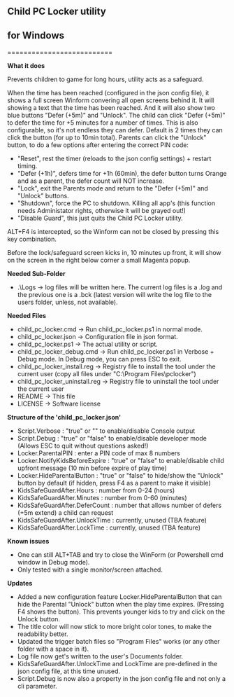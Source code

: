 

## Child PC Locker utility
##  for Windows
==========================

**What it does**

Prevents children to game for long hours, utility acts as a safeguard.

When the time has been reached (configured in the json config file), it shows a full screen Winform convering all open screens behind it.
It will showing a text that the time has been reached. And it will also show two blue buttons "Defer (+5m)" and "Unlock".
The child can click "Defer (+5m)" to defer the time for +5 minutes for a number of times.
This is also configurable, so it's not endless they can defer. Default is 2 times they can click the button (for up to 10min total).
Parents can click the "Unlock" button, to do a few options after entering the correct PIN code:
- "Reset", rest the timer (reloads to the json config settings) + restart timing.
- "Defer (+1h)", defers time for +1h (60min), the defer button turns Orange and as a parent, the defer count will NOT increase.
- "Lock", exit the Parents mode and return to the "Defer (+5m)" and "Unlock" buttons.
- "Shutdown", force the PC to shutdown. Killing all app's (this function needs Administator rights, otherwise it will be grayed out!)
- "Disable Guard", this just quits the Child PC Locker utility.

ALT+F4 is intercepted, so the Winform can not be closed by pressing this key combination.

Before the lock/safeguard screen kicks in, 10 minutes up front, it will show on the screen in the right below corner a small Magenta popup.


**Needed Sub-Folder**

- .\Logs							->	log files will be written here. The current log files is a .log and the previous one is a .bck (latest version will write the log file to  the users folder, unless, not available).


**Needed Files**

- child_pc_locker.cmd				->	Run child_pc_locker.ps1	in normal mode.
- child_pc_locker.json			->	Configuration file in json format.
- child_pc_locker.ps1				->	The actual utility or script.
- child_pc_locker_debug.cmd		->	Run child_pc_locker.ps1	in Verbose + Debug mode. In Debug mode, you can press ESC to exit.
- child_pc_locker_install.reg		->	Registry file to install the tool under the current user (copy all files under "C:\Program Files\pclocker\")
- child_pc_locker_uninstall.reg	->	Registry file to uninstall the tool under the current user
- README							->	This file
- LICENSE							->	Software license


**Structure of the 'child_pc_locker.json'**

- Script.Verbose                 : "true" or "" to enable/disable Console output
- Script.Debug                   : "true" or "false" to enable/disable developer mode (Allows ESC to quit without questions asked!)
- Locker.ParentalPIN             : enter a PIN code of max 8 numbers
- Locker.NotifyKidsBeforeExpire  : "true" or "false" to enable/disable child upfront message (10 min before expire of play time)
- Locker.HideParentalButton      : "true" or "false" to hide/show the "Unlock" button by default (if hidden, press F4 as a parent to make it visible)
- KidsSafeGuardAfter.Hours       : number from 0-24 (hours)
- KidsSafeGuardAfter.Minutes     : number from 0-60 (minutes)
- KidsSafeGuardAfter.DeferCount  : number that allows number of defers (+5m extend) a child can request
- KidsSafeGuardAfter.UnlockTime  : currently, unused (TBA feature)
- KidsSafeGuardAfter.LockTime    : currently, unused (TBA feature)


**Known issues**

- One can still ALT+TAB and try to close the WinForm (or Powershell cmd window in Debug mode).
- Only tested with a single monitor/screen attached.


**Updates**

- Added a new configuration feature Locker.HideParentalButton that can hide the Parental "Unlock" button when the play time expires. (Pressing F4 shows the button).
  This prevents younger kids to try and click on the Unlock button.
- The title color will now stick to more bright color tones, to make the readability better.
- Updated the trigger batch files so "Program Files" works (or any other folder with a space in it).
- Log file now get's written to the user's Documents folder.
- KidsSafeGuardAfter.UnlockTime and LockTime are pre-defined in the json config file, at this time unused.
- Script.Debug is now also a property in the json config file and not only a cli parameter.